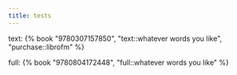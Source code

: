 ```yaml
---
title: tests
---
```

text:
{% book "9780307157850", "text::whatever words you like", "purchase::librofm" %}

full:
{% book "9780804172448", "full::whatever words you like" %}
